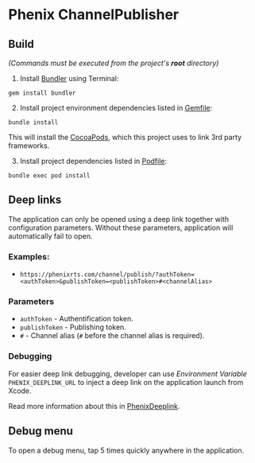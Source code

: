 # Phenix ChannelPublisher

## Build

*(Commands must be executed from the project's **root** directory)*

1. Install [Bundler](https://bundler.io) using Terminal:
```
gem install bundler
```

2. Install project environment dependencies listed in [Gemfile](Gemfile):
```
bundle install
```
This will install the [CocoaPods](https://cocoapods.org), which this project uses to link 3rd party frameworks.

3. Install project dependencies listed in [Podfile](Podfile):
```
bundle exec pod install
```

## Deep links

The application can only be opened using a deep link together with configuration parameters.
Without these parameters, application will automatically fail to open.

### Examples:

* `https://phenixrts.com/channel/publish/?authToken=<authToken>&publishToken=<publishToken>#<channelAlias>`

### Parameters

* `authToken` - Authentification token.
* `publishToken` - Publishing token.
* `#` - Channel alias (`#` before the channel alias is required).

### Debugging

For easier deep link debugging, developer can use *Environment Variable* `PHENIX_DEEPLINK_URL` to inject a deep link on the application launch from Xcode.

Read more information about this in [PhenixDeeplink](../PhenixDeeplink/README.md).

## Debug menu

To open a debug menu, tap 5 times quickly anywhere in the application.
